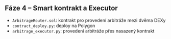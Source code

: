
## Fáze 4 – Smart kontrakt a Executor

- `ArbitrageRouter.sol`: kontrakt pro provedení arbitráže mezi dvěma DEXy
- `contract_deploy.py`: deploy na Polygon
- `arbitrage_executor.py`: provedení arbitráže přes nasazený kontrakt
